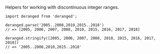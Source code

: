 Helpers for working with discontinuous integer ranges.

```
import deranged from 'deranged';

deranged.parse('2005..2008,2010,2015..2018')
// => [2005, 2006, 2007, 2008, 2010, 2015, 2016, 2017, 2018]

deranged.stringify([2005, 2006, 2007, 2008, 2010, 2015, 2016, 2017, 2018])
// => '2005..2008,2010,2015..2018'
```
